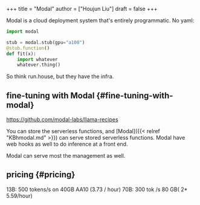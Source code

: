 +++
title = "Modal"
author = ["Houjun Liu"]
draft = false
+++

Modal is a cloud deployment system that's entirely programmatic. No yaml:

```python
import modal

stub = modal.stub(gpu="a100")
@stub.function()
def fit(x):
    import whatever
    whatever.thing()
```

So think run.house, but they have the infra.


## fine-tuning with Modal {#fine-tuning-with-modal}

<https://github.com/modal-labs/llama-recipes>

You can store the serverless functions, and [Modal]({{< relref "KBhmodal.md" >}}) can serve stored serverless functions. Modal have web hooks as well to do inference at a front end.

Modal can serve most the management as well.


## pricing {#pricing}

13B: 500 tokens/s on 40GB AA10 (3.73 / hour)
70B: 300 tok /s 80 GB( 2\* 5.59/hour)
